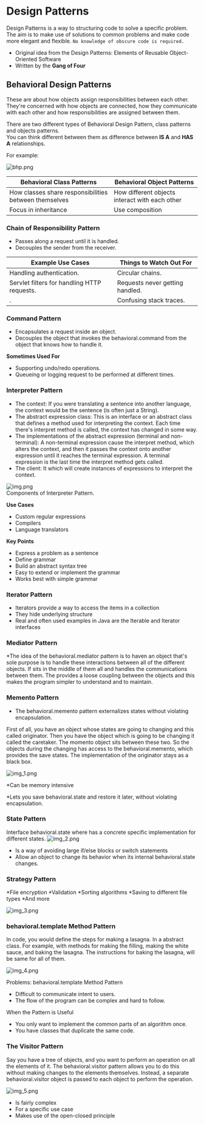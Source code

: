 # Design Patterns
 Design Patterns is a way to structuring code to solve a specific problem. <br/>
The aim is to make use of solutions to common problems and make code more elegant and flexible.
`No knowledge of obscure code is required.`

* Original idea from the Design Patterns: Elements of Reusable Object-Oriented Software
* Written by the <b> Gang of Four </b>

## Behavioral Design Patterns
These are about how objects assign responsibilities between each other.
They're concerned with how objects are connected, how they communicate with each other and
how responsibilities are assigned between them.

There are two different types of Behavioral Design Pattern, class patterns and objects patterns.</br>
You can think different between them as difference between **IS A** and **HAS A** relationships.</br>

For example:

![bhp.png](bhp.png)

| Behavioral Class Patterns | Behavioral Object Patterns |
|-----  | ----- |
|How classes share responsibilities between themselves| How different objects interact with each other|
|Focus in inheritance| Use composition|

### Chain of Responsibility Pattern
* Passes along a request until it is handled.</br>
* Decouples the sender from the receiver. </br>

| **Example Use Cases**  | **Things to Watch Out For** |
|-----  | ----- |
| Handling authentication. </br>                   | Circular chains.              |
| Servlet filters for handling HTTP requests. </br>| Requests never getting handled. |
|.| Confusing stack traces. |

### Command Pattern
* Encapsulates a request inside an object. 
* Decouples the object that invokes the behavioral.command from the object that knows how to handle it.

**Sometimes Used For** 
* Supporting undo/redo operations. 
* Queueing or logging request to be performed at different times.

### Interpreter Pattern
* The context: 
If you were translating a sentence into another language, the context would be the sentence (is often just a String).
* The abstract expression class: 
This is an interface or an abstract class that defines a method used for interpreting the context.
Each time there's interpret method is called, the context has changed in some way.
* The implementations of the abstract expression (terminal and non-terminal):
A non-terminal expression cause the interpret method, which alters the context, and then it passes the context onto another expression until it reaches the terminal expression. 
A terminal expression is the last time the interpret method gets called. 
* The client: It which will create instances of expressions to interpret the context.

![img.png](img.png)
<br> Components of Interpreter Pattern.


**Use Cases**
* Custom regular expressions
* Compilers
* Language translators

**Key Points**
* Express a problem as a sentence
* Define grammar
* Build an abstract syntax tree
* Easy to extend or implement the grammar
* Works best with simple grammar

### Iterator Pattern

* Iterators provide a way to access the items in a collection
* They hide underlying structure
* Real and often used examples in Java are the Iterable and Iterator interfaces

### Mediator Pattern

*The idea of the behavioral.mediator pattern is to haven an object that's sole purpose is to handle these interactions between all of the different objects.
If sits in the middle of them all and handles the communications between them.
The provides a loose coupling between the objects and this makes the program simpler to understand and to maintain.

### Memento Pattern

* The behavioral.memento pattern externalizes states without violating encapsulation.


First of all, you have an object whose states are going to changing and this called originator.
Then you have the object which is going to be changing it called the caretaker.
The momento object sits between these two.
So the objects during the changing has access to the behavioral.memento, which provides the save states.
The implementation of the originator stays as a black box.

![img_1.png](img_1.png)

*Can be memory intensive

*Lets you save behavioral.state and restore it later, without violating encapsulation.

### State Pattern
Interface behavioral.state where has a concrete specific implementation for different states.
![img_2.png](img_2.png)

* Is a way of avoiding large if/else blocks or switch statements
* Allow an object to change its behavior when its internal behavioral.state changes.

### Strategy Pattern
*File encryption
*Validation
*Sorting algorithms
*Saving to different file types
*And more

![img_3.png](img_3.png)

### behavioral.template Method Pattern

In code, you would define the steps for making a lasagna.  In a abstract class.
For example, with methods for making the filling, making the white sauce, and baking the lasagna.
The instructions for baking the lasagna, will be same for all of them. 

![img_4.png](img_4.png)

Problems: behavioral.template Method Pattern

* Difficult to communicate intent to users.
* The flow of the program can be complex and hard to follow.

When the Pattern is Useful

* You only want to implement the common parts of an algorithm once.
* You have classes that duplicate the same code.

### The Visitor Pattern

Say you have a tree of objects, and you want to perform an operation on all the elements of it.
The behavioral.visitor pattern allows you to do this without making changes to the elements themselves.
Instead, a separate behavioral.visitor object is passed to each object to perform the operation.

![img_5.png](img_5.png)

* Is fairly complex
* For a specific use case
* Makes use of the open-closed principle
